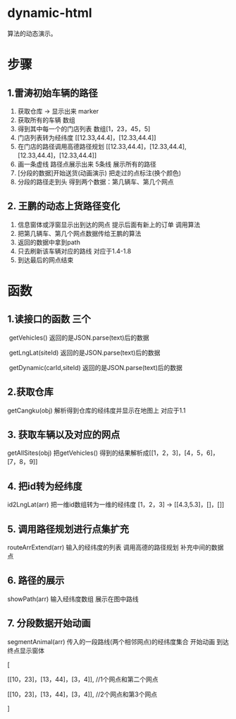# dynamic-html
算法的动态演示。
# 步骤

## 1.雷涛初始车辆的路径

1. 获取仓库 -> 显示出来   marker
2. 获取所有的车辆          数组
3. 得到其中每一个的门店列表   数组[1，23，45，5]
4. 门店列表转为经纬度     [[12.33,44.4]，[12.33,44.4]]
5. 在门店的路径调用高德路径规划      [[12.33,44.4]，[12.33,44.4], [12.33,44.4]，[12.33,44.4]]
6. 画一条虚线 路径点展示出来  5条线 展示所有的路径
7. [分段的数据]开始送货(动画演示) 把走过的点标注(换个颜色)
8. 分段的路径走到头 得到两个数据：第几辆车、第几个网点

## 2. 王鹏的动态上货路径变化

1. 信息窗体或浮窗显示出到达的网点 提示后面有新上的订单 调用算法
2.  把第几辆车、第几个网点数据传给王鹏的算法
3. 返回的数据中拿到path 
4. 只去刷新该车辆对应的路线 对应于1.4-1.8
5. 到达最后的网点结束

# 函数

## 1.读接口的函数 三个 

​	getVehicles() 返回的是JSON.parse(text)后的数据

​       getLngLat(siteId) 返回的是JSON.parse(text)后的数据

​      getDynamic(carId,siteId) 返回的是JSON.parse(text)后的数据

## 2.获取仓库

getCangku(obj) 解析得到仓库的经纬度并显示在地图上 对应于1.1

## 3. 获取车辆以及对应的网点

getAllSites(obj) 把getVehicles() 得到的结果解析成[[1，2，3]，[4，5，6]，[7，8，9]]

## 4. 把id转为经纬度 

id2LngLat(arr) 把一维id数组转为一维的经纬度 [1，2，3] -> [[4.3,5.3]，[]，[]]

## 5. 调用路径规划进行点集扩充

routeArrExtend(arr)  输入的经纬度的列表 调用高德的路径规划 补充中间的数据点

## 6. 路径的展示

showPath(arr)  输入经纬度数组 展示在图中路线

## 7. 分段数据开始动画

segmentAnimal(arr) 传入的一段路线(两个相邻网点)的经纬度集合 开始动画 到达终点显示窗体

[     

  [[10，23]，[13，44]，[3，4]],  //1个网点和第二个网点

  [[10，23]，[13，44]，[3，4]],  //2个网点和第3个网点

] 

